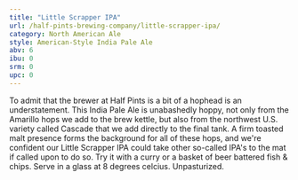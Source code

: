 ```yaml
---
title: "Little Scrapper IPA"
url: /half-pints-brewing-company/little-scrapper-ipa/
category: North American Ale
style: American-Style India Pale Ale
abv: 6
ibu: 0
srm: 0
upc: 0
---
```

To admit that the brewer at Half Pints is a bit of a hophead is an understatement. This India Pale Ale is unabashedly hoppy, not only from the Amarillo hops we add to the brew kettle, but also from the northwest U.S. variety called Cascade that we add directly to the final tank. A firm toasted malt presence forms the background for all of these hops, and we're confident our Little Scrapper IPA could take other so-called IPA's to the mat if called upon to do so. Try it with a curry or a basket of beer battered fish & chips. Serve in a glass at 8 degrees celcius. Unpasturized.
